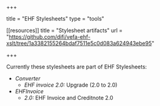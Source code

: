 +++

title = "EHF Stylesheets"
type = "tools"

[[resources]]
title = "Stylesheet artifacts"
url = "https://github.com/difi/vefa-ehf-xslt/tree/1a3382155264bdaf7511e5c0d083a624943ebe95"

+++

Currently these stylesheets are part of EHF Stylesheets:

* *Converter*
  * *EHF invoice 2.0:* Upgrade (2.0 to 2.0)
* *EHFInvoice*
  * *2.0:* EHF Invoice and Creditnote 2.0

